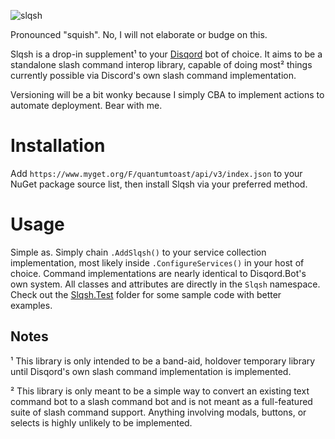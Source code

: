 ![slqsh](https://user-images.githubusercontent.com/30324210/157002663-43625fe1-25f4-4bea-8502-1234fe763572.gif)

Pronounced "squish". No, I will not elaborate or budge on this.

Slqsh is a drop-in supplement¹ to your [Disqord](https://github.com/Quahu/Disqord) bot of choice. It aims to be a standalone slash command interop library, capable of doing most² things currently possible via Discord's own slash command implementation.

Versioning will be a bit wonky because I simply CBA to implement actions to automate deployment. Bear with me.

# Installation
Add `https://www.myget.org/F/quantumtoast/api/v3/index.json` to your NuGet package source list, then install Slqsh via your preferred method.

# Usage
Simple as. Simply chain `.AddSlqsh()` to your service collection implementation, most likely inside `.ConfigureServices()` in your host of choice.
Command implementations are nearly identical to Disqord.Bot's own system. All classes and attributes are directly in the `Slqsh` namespace. Check out the [Slqsh.Test](../../tree/master/Slqsh.Test/) folder for some sample code with better examples.

## Notes
¹ This library is only intended to be a band-aid, holdover temporary library until Disqord's own slash command implementation is implemented.

² This library is only meant to be a simple way to convert an existing text command bot to a slash command bot and is not meant as a full-featured suite of slash command support. Anything involving modals, buttons, or selects is highly unlikely to be implemented.
